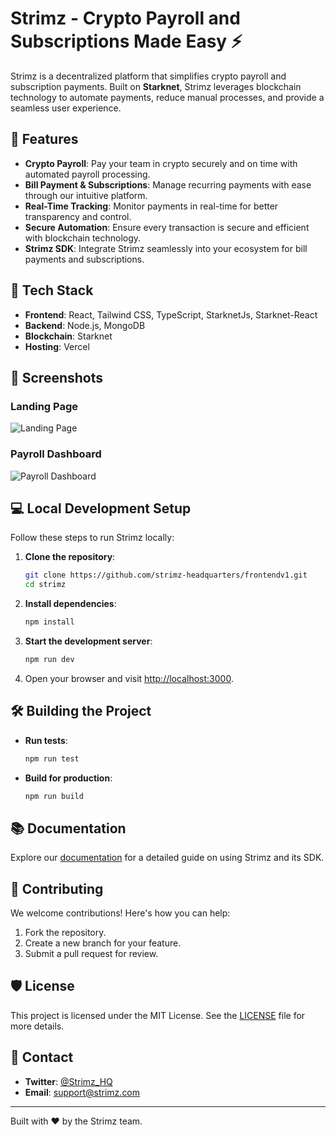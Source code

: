 # Strimz - Crypto Payroll and Subscriptions Made Easy ⚡

Strimz is a decentralized platform that simplifies crypto payroll and subscription payments. Built on **Starknet**, Strimz leverages blockchain technology to automate payments, reduce manual processes, and provide a seamless user experience.

## 🌟 Features

- **Crypto Payroll**: Pay your team in crypto securely and on time with automated payroll processing.
- **Bill Payment & Subscriptions**: Manage recurring payments with ease through our intuitive platform.
- **Real-Time Tracking**: Monitor payments in real-time for better transparency and control.
- **Secure Automation**: Ensure every transaction is secure and efficient with blockchain technology.
- **Strimz SDK**: Integrate Strimz seamlessly into your ecosystem for bill payments and subscriptions.

## 🚀 Tech Stack

- **Frontend**: React, Tailwind CSS, TypeScript, StarknetJs, Starknet-React
- **Backend**: Node.js, MongoDB
- **Blockchain**: Starknet
- **Hosting**: Vercel

## 📸 Screenshots

### Landing Page
![Landing Page](https://via.placeholder.com/800x400.png?text=Landing+Page)

### Payroll Dashboard
![Payroll Dashboard](https://via.placeholder.com/800x400.png?text=Payroll+Dashboard)

## 💻 Local Development Setup

Follow these steps to run Strimz locally:

1. **Clone the repository**:
   ```bash
   git clone https://github.com/strimz-headquarters/frontendv1.git
   cd strimz
   ```

2. **Install dependencies**:
   ```bash
   npm install
   ```

3. **Start the development server**:
   ```bash
   npm run dev
   ```

4. Open your browser and visit [http://localhost:3000](http://localhost:3000).

## 🛠️ Building the Project

- **Run tests**:
  ```bash
  npm run test
  ```

- **Build for production**:
  ```bash
  npm run build
  ```

## 📚 Documentation

Explore our [documentation](https://docs.strimz.com) for a detailed guide on using Strimz and its SDK.

## 🤝 Contributing

We welcome contributions! Here's how you can help:
1. Fork the repository.
2. Create a new branch for your feature.
3. Submit a pull request for review.

## 🛡️ License

This project is licensed under the MIT License. See the [LICENSE](LICENSE) file for more details.

## 💬 Contact

- **Twitter**: [@Strimz_HQ](https://x.com/Strimz_HQ)
- **Email**: support@strimz.com

---

Built with ❤️ by the Strimz team.